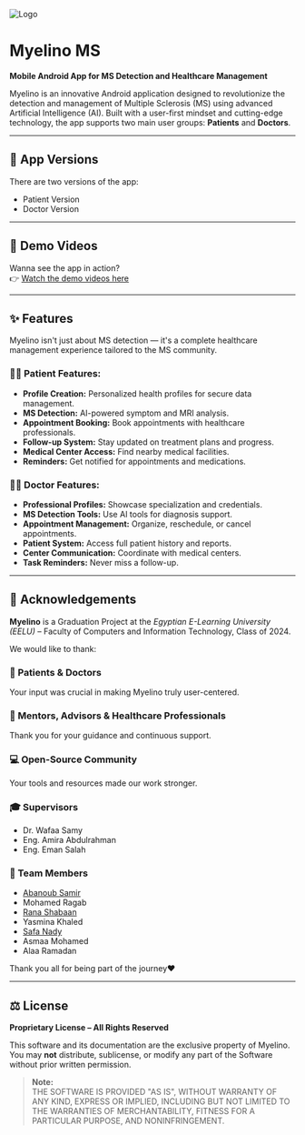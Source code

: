 ![Logo](https://i.imgur.com/fDlcwkI.png)

# Myelino MS

**Mobile Android App for MS Detection and Healthcare Management**

Myelino is an innovative Android application designed to revolutionize the detection and management of Multiple Sclerosis (MS) using advanced Artificial Intelligence (AI). Built with a user-first mindset and cutting-edge technology, the app supports two main user groups: **Patients** and **Doctors**.

---

## 📱 App Versions

There are two versions of the app:
- Patient Version
- Doctor Version

---

## 🎥 Demo Videos

Wanna see the app in action?  
👉 [Watch the demo videos here](https://drive.google.com/drive/folders/1zD8Dr5LulbYZGRT5sCjiBnxyCFFrlN-r?usp=sharing)

---

## ✨ Features

Myelino isn't just about MS detection — it's a complete healthcare management experience tailored to the MS community.

### 🧑‍⚕️ Patient Features:
- **Profile Creation:** Personalized health profiles for secure data management.
- **MS Detection:** AI-powered symptom and MRI analysis.
- **Appointment Booking:** Book appointments with healthcare professionals.
- **Follow-up System:** Stay updated on treatment plans and progress.
- **Medical Center Access:** Find nearby medical facilities.
- **Reminders:** Get notified for appointments and medications.

### 👨‍⚕️ Doctor Features:
- **Professional Profiles:** Showcase specialization and credentials.
- **MS Detection Tools:** Use AI tools for diagnosis support.
- **Appointment Management:** Organize, reschedule, or cancel appointments.
- **Patient System:** Access full patient history and reports.
- **Center Communication:** Coordinate with medical centers.
- **Task Reminders:** Never miss a follow-up.

---

## 🙏 Acknowledgements

**Myelino** is a Graduation Project at the *Egyptian E-Learning University (EELU)* – Faculty of Computers and Information Technology, Class of 2024.

We would like to thank:

### 💬 Patients & Doctors  
Your input was crucial in making Myelino truly user-centered.

### 🧠 Mentors, Advisors & Healthcare Professionals  
Thank you for your guidance and continuous support.

### 💻 Open-Source Community  
Your tools and resources made our work stronger.

### 🎓 Supervisors
- Dr. Wafaa Samy  
- Eng. Amira Abdulrahman  
- Eng. Eman Salah  

### 👥 Team Members
- [Abanoub Samir](https://www.github.com/iAbanoubSamir)  
- Mohamed Ragab  
- [Rana Shabaan](https://github.com/Rana-shaban)  
- Yasmina Khaled  
- [Safa Nady](https://github.com/9safa1111)  
- Asmaa Mohamed  
- Alaa Ramadan

Thank you all for being part of the journey❤️

---

## ⚖️ License

**Proprietary License – All Rights Reserved**

This software and its documentation are the exclusive property of Myelino.  
You may **not** distribute, sublicense, or modify any part of the Software without prior written permission.

> **Note:**  
> THE SOFTWARE IS PROVIDED "AS IS", WITHOUT WARRANTY OF ANY KIND, EXPRESS OR IMPLIED, INCLUDING BUT NOT LIMITED TO THE WARRANTIES OF MERCHANTABILITY, FITNESS FOR A PARTICULAR PURPOSE, AND NONINFRINGEMENT.
